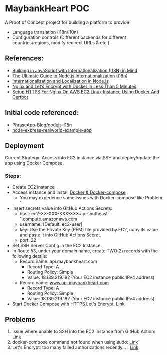 # MaybankHeart POC

A Proof of Concept project for building a platform to provide

* Language translation (i18n/i10n)
* Configuration controls (Different backends for different countries/regions, modify redirect URLs & etc.)

## References:

* [Building in JavaScript with Internationalization (I18N) in Mind](https://phrase.com/blog/posts/node-js-i18n-guide/)
* [The Ultimate Guide to Node.js Internationalization (I18n)](https://phrase.com/blog/posts/node-js-i18n-guide/)
* [Internationalization and Localization in Node.js](https://www.npmjs.com/package/i18n)
* [Nginx and Let’s Encrypt with Docker in Less Than 5 Minutes](https://pentacent.medium.com/nginx-and-lets-encrypt-with-docker-in-less-than-5-minutes-b4b8a60d3a71)
* [Setup HTTPS For Nginx On AWS EC2 Linux Instance Using Docker And Certbot](https://www.c-sharpcorner.com/article/setup-https-for-nginx-on-aws-ec2-linux-instance-using-docker-and-certbot/)
## Initial code referenced:

* [PhraseApp-Blog/nodejs-i18n](https://github.com/PhraseApp-Blog/nodejs-i18n)
* [node-express-realworld-example-app](https://github.com/gothinkster/node-express-realworld-example-app)

## Deployment

Current Strategy: Access into EC2 instance via SSH and deploy/update the app using Docker Compose.

### Steps:

* Create EC2 instance
* Access instance and
   install [Docker & Docker-compose](https://gist.github.com/npearce/6f3c7826c7499587f00957fee62f8ee9)
  * You may experience some issues with Docker-compose like Problem 1
* Insert secrets value into GitHub Actions Secrets:
    * host: ec2-XX-XXX-XXX-XXX.ap-southeast-1.compute.amazonaws.com
    * username: [Default: ec2-user]
    * key: Use the Private Key (PEM) file provided by EC2, copy its value and paste it into GitHub Actions Secret.
    * port: 22
* Set SSH Server Config in the EC2 Instance.
* In Route 53, under your domain name, create TWO(2) records with the following details:
  * Record name: api.maybankheart.com
     * Record Type: A
     * Routing Policy: Simple
     * Value: 18.139.219.182 (Your EC2 instance public IPv4 address)
  * Record name: www.api.maybankheart.com
     * Record Type: A
     * Routing Policy: Simple
     * Value: 18.139.219.182 (Your EC2 instance public IPv4 address)
* Start Docker Compose with HTTPS Let's Encrypt. [Link](https://pentacent.medium.com/nginx-and-lets-encrypt-with-docker-in-less-than-5-minutes-b4b8a60d3a71)

## Problems
1. Issue where unable to SSH into the EC2 instance from GitHub Action: [Link](https://github.com/appleboy/ssh-action/issues/80#issuecomment-1130407377)
2. docker-compose command not found when using sudo: [Link](https://stackoverflow.com/a/50243566)
3. Let's Encrypt: too many failed authorizations recently... : [Link](https://community.letsencrypt.org/t/error-creating-new-order-too-many-failed-authorizations-recently-see-https-letsencrypt-org-docs-rate-limits/98069)
